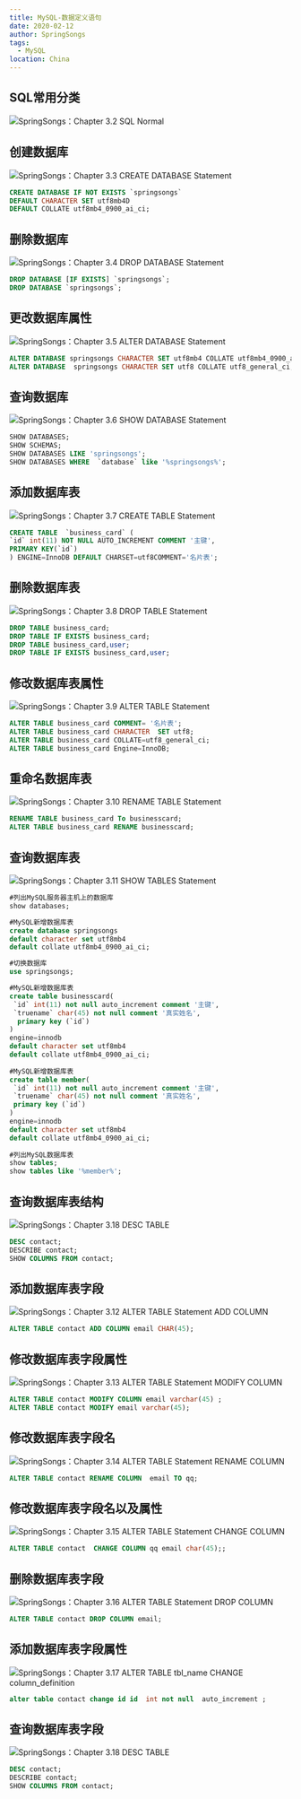 ```yaml
---
title: MySQL-数据定义语句
date: 2020-02-12
author: SpringSongs
tags: 
  - MySQL
location: China  
---
```


## SQL常用分类
![SpringSongs：Chapter 3.2 SQL Normal](/attachment/MySQL/Chapter_3/MySQL_Chapter_3_2_SQL_Normal.png)
## 创建数据库
![SpringSongs：Chapter 3.3 CREATE DATABASE Statement](/attachment/MySQL/Chapter_3/MySQL_Chapter_3_3_CREATE_DATABASE_Statement.png)

``` sql
CREATE DATABASE IF NOT EXISTS `springsongs` 
DEFAULT CHARACTER SET utf8mb4D
DEFAULT COLLATE utf8mb4_0900_ai_ci;
```
## 删除数据库
![SpringSongs：Chapter 3.4 DROP DATABASE Statement](/attachment/MySQL/Chapter_3/MySQL_Chapter_3_4_DROP_DATABASE_Statement.png)

``` sql
DROP DATABASE [IF EXISTS] `springsongs`;
DROP DATABASE `springsongs`;
```
## 更改数据库属性
![SpringSongs：Chapter 3.5 ALTER DATABASE Statement](/attachment/MySQL/Chapter_3/MySQL_Chapter_3_5_ALTER_DATABASE_Statement.png)

``` sql
ALTER DATABASE springsongs CHARACTER SET utf8mb4 COLLATE utf8mb4_0900_ai_ci;
ALTER DATABASE  springsongs CHARACTER SET utf8 COLLATE utf8_general_ci;
```

## 查询数据库
![SpringSongs：Chapter 3.6 SHOW DATABASE Statement](/attachment/MySQL/Chapter_3/MySQL_Chapter_3_6_SHOW_DATABASE_Statement.png)

``` sql
SHOW DATABASES;
SHOW SCHEMAS;
SHOW DATABASES LIKE 'springsongs';
SHOW DATABASES WHERE  `database` like '%springsongs%';
```

## 添加数据库表
![SpringSongs：Chapter 3.7 CREATE TABLE Statement](/attachment/MySQL/Chapter_3/MySQL_Chapter_3_7_CREATE_TABLE_Statement.png)

``` sql
CREATE TABLE  `business_card` (
`id` int(11) NOT NULL AUTO_INCREMENT COMMENT '主键',
PRIMARY KEY(`id`)
) ENGINE=InnoDB DEFAULT CHARSET=utf8COMMENT='名片表';
```

## 删除数据库表
![SpringSongs：Chapter 3.8 DROP TABLE Statement](/attachment/MySQL/Chapter_3/MySQL_Chapter_3_8_DROP_TABLE_Statement.png)

``` sql
DROP TABLE business_card;
DROP TABLE IF EXISTS business_card;
DROP TABLE business_card,user;
DROP TABLE IF EXISTS business_card,user;
```
## 修改数据库表属性
![SpringSongs：Chapter 3.9 ALTER TABLE Statement](/attachment/MySQL/Chapter_3/MySQL_Chapter_3_9_ALTER_TABLE_Statement.png)
``` sql
ALTER TABLE business_card COMMENT= '名片表';
ALTER TABLE business_card CHARACTER  SET utf8;
ALTER TABLE business_card COLLATE=utf8_general_ci;
ALTER TABLE business_card Engine=InnoDB;
```

## 重命名数据库表
![SpringSongs：Chapter 3.10 RENAME TABLE Statement](/attachment/MySQL/Chapter_3/MySQL_Chapter_3_10_RENAME_TABLE_Statement.png)

``` sql
RENAME TABLE business_card To businesscard;
ALTER TABLE business_card RENAME businesscard;
```
## 查询数据库表
![SpringSongs：Chapter 3.11 SHOW TABLES Statement](/attachment/MySQL/Chapter_3/MySQL_Chapter_3_11_SHOW_TABLES_Statement.png)

``` sql
#列出MySQL服务器主机上的数据库
show databases;

#MySQL新增数据库表
create database springsongs
default character set utf8mb4
default collate utf8mb4_0900_ai_ci;

#切换数据库
use springsongs;

#MySQL新增数据库表
create table businesscard(
 `id` int(11) not null auto_increment comment '主键',
 `truename` char(45) not null comment '真实姓名',
  primary key (`id`)
)
engine=innodb 
default character set utf8mb4
default collate utf8mb4_0900_ai_ci;
 
#MySQL新增数据库表
create table member(
 `id` int(11) not null auto_increment comment '主键',
 `truename` char(45) not null comment '真实姓名',
 primary key (`id`)
)
engine=innodb 
default character set utf8mb4
default collate utf8mb4_0900_ai_ci;
    
#列出MySQL数据库表
show tables;
show tables like '%member%';
```
## 查询数据库表结构
![SpringSongs：Chapter 3.18 DESC TABLE](/attachment/MySQL/Chapter_3/MySQL_Chapter_3_18_DESC_TABLE.png)

``` sql
DESC contact;
DESCRIBE contact;
SHOW COLUMNS FROM contact;
```
## 添加数据库表字段
![SpringSongs：Chapter 3.12 ALTER TABLE Statement ADD COLUMN](/attachment/MySQL/Chapter_3/MySQL_Chapter_3_12_ALTER_TABLE_Statement_ADD_COLUMN.png)

``` sql
ALTER TABLE contact ADD COLUMN email CHAR(45);
```
##  修改数据库表字段属性
![SpringSongs：Chapter 3.13 ALTER TABLE Statement MODIFY COLUMN](/attachment/MySQL/Chapter_3/MySQL_Chapter_3_13_ALTER_TABLE_Statement_MODIFY_COLUMN.png)

``` sql
ALTER TABLE contact MODIFY COLUMN email varchar(45) ;
ALTER TABLE contact MODIFY email varchar(45);
```
## 修改数据库表字段名
![SpringSongs：Chapter 3.14 ALTER TABLE Statement RENAME COLUMN](/attachment/MySQL/Chapter_3/MySQL_Chapter_3_14_ALTER_TABLE_Statement_RENAME_COLUMN.png)

``` sql
ALTER TABLE contact RENAME COLUMN  email TO qq;
```

## 修改数据库表字段名以及属性
![SpringSongs：Chapter 3.15 ALTER TABLE Statement CHANGE COLUMN](/attachment/MySQL/Chapter_3/MySQL_Chapter_3_15_ALTER_TABLE_Statement_CHANGE_COLUMN.png)

``` sql
ALTER TABLE contact  CHANGE COLUMN qq email char(45);;
```
## 删除数据库表字段
![SpringSongs：Chapter 3.16 ALTER TABLE Statement DROP COLUMN](/attachment/MySQL/Chapter_3/MySQL_Chapter_3_16_ALTER_TABLE_Statement_DROP_COLUMN.png)

``` sql
ALTER TABLE contact DROP COLUMN email;
```
## 添加数据库表字段属性
![SpringSongs：Chapter 3.17 ALTER TABLE tbl_name CHANGE column_definition](/attachment/MySQL/Chapter_3/MySQL_Chapter_3_17_ALTER_TABLE_tbl_name_CHANGE_column_definition.png)

``` sql
alter table contact change id id  int not null  auto_increment ;
```
## 查询数据库表字段
![SpringSongs：Chapter 3.18 DESC TABLE](/attachment/MySQL/Chapter_3/MySQL_Chapter_3_18_DESC_TABLE.png)

``` sql
DESC contact;
DESCRIBE contact;
SHOW COLUMNS FROM contact;
```